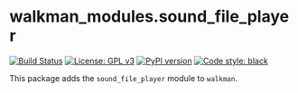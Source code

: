 # walkman_modules.sound_file_player

[![Build Status](https://circleci.com/gh/audiowalkman/walkman_modules.sound_file_player.svg?style=shield)](https://circleci.com/gh/audiowalkman/walkman_modules.sound_file_player)
[![License: GPL v3](https://img.shields.io/badge/License-GPLv3-blue.svg)](https://www.gnu.org/licenses/gpl-3.0)
[![PyPI version](https://badge.fury.io/py/walkman_modules.sound_file_player.svg)](https://badge.fury.io/py/walkman_modules.sound_file_player)
[![Code style: black](https://img.shields.io/badge/code%20style-black-000000.svg)](https://github.com/psf/black)

This package adds the `sound_file_player` module to `walkman`.
